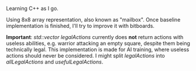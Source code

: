 Learning C++ as I go.

Using 8x8 array representation, also known as "mailbox". Once baseline implementation is
finished, I'll try to improve it with bitboards.

**Important**: *std::vector<PlayerAction> legalActions* currently does **not** return actions with useless
abilities, e.g. warrior attacking an empty square, despite them being technically legal. This
implementation is made for AI training, where useless actions should never be considered. I might
split *legalActions* into *allLegalActions* and *usefulLegalActions*.
